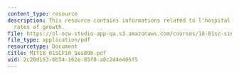 ```yaml
---
content_type: resource
description: This resource contains informations related to l'hospital's rule and
  rates of growth.
file: https://ol-ocw-studio-app-qa.s3.amazonaws.com/courses/18-01sc-single-variable-calculus-fall-2010/2c20d1536b34162e85f0a8c2d4e405f5_MIT18_01SCF10_Ses89b.pdf
file_type: application/pdf
resourcetype: Document
title: MIT18_01SCF10_Ses89b.pdf
uid: 2c20d153-6b34-162e-85f0-a8c2d4e405f5
---
```

